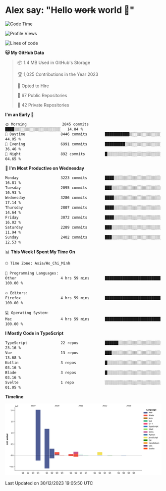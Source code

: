 # Alex say: "Hello ~~work~~ world 🐾"

<!--START_SECTION:waka-->
![Code Time](http://img.shields.io/badge/Code%20Time-1%2C066%20hrs%2030%20mins-blue)

![Profile Views](http://img.shields.io/badge/Profile%20Views-1-blue)

![Lines of code](https://img.shields.io/badge/From%20Hello%20World%20I%27ve%20Written-40.2%20million%20lines%20of%20code-blue)

**🐱 My GitHub Data** 

> 📦 1.4 MB Used in GitHub's Storage 
 > 
> 🏆 1,025 Contributions in the Year 2023
 > 
> 💼 Opted to Hire
 > 
> 📜 67 Public Repositories 
 > 
> 🔑 42 Private Repositories 
 > 
**I'm an Early 🐤** 

```text
🌞 Morning                2845 commits        ████░░░░░░░░░░░░░░░░░░░░░   14.84 % 
🌆 Daytime                8446 commits        ███████████░░░░░░░░░░░░░░   44.05 % 
🌃 Evening                6991 commits        █████████░░░░░░░░░░░░░░░░   36.46 % 
🌙 Night                  892 commits         █░░░░░░░░░░░░░░░░░░░░░░░░   04.65 % 
```
📅 **I'm Most Productive on Wednesday** 

```text
Monday                   3223 commits        ████░░░░░░░░░░░░░░░░░░░░░   16.81 % 
Tuesday                  2095 commits        ███░░░░░░░░░░░░░░░░░░░░░░   10.93 % 
Wednesday                3286 commits        ████░░░░░░░░░░░░░░░░░░░░░   17.14 % 
Thursday                 2807 commits        ████░░░░░░░░░░░░░░░░░░░░░   14.64 % 
Friday                   3072 commits        ████░░░░░░░░░░░░░░░░░░░░░   16.02 % 
Saturday                 2289 commits        ███░░░░░░░░░░░░░░░░░░░░░░   11.94 % 
Sunday                   2402 commits        ███░░░░░░░░░░░░░░░░░░░░░░   12.53 % 
```


📊 **This Week I Spent My Time On** 

```text
🕑︎ Time Zone: Asia/Ho_Chi_Minh

💬 Programming Languages: 
Other                    4 hrs 59 mins       █████████████████████████   100.00 % 

🔥 Editors: 
Firefox                  4 hrs 59 mins       █████████████████████████   100.00 % 

💻 Operating System: 
Mac                      4 hrs 59 mins       █████████████████████████   100.00 % 
```

**I Mostly Code in TypeScript** 

```text
TypeScript               22 repos            ██████░░░░░░░░░░░░░░░░░░░   23.16 % 
Vue                      13 repos            ███░░░░░░░░░░░░░░░░░░░░░░   13.68 % 
Kotlin                   3 repos             █░░░░░░░░░░░░░░░░░░░░░░░░   03.16 % 
Blade                    3 repos             █░░░░░░░░░░░░░░░░░░░░░░░░   03.16 % 
Svelte                   1 repo              ░░░░░░░░░░░░░░░░░░░░░░░░░   01.05 % 
```



**Timeline**

![Lines of Code chart](https://raw.githubusercontent.com/alexzvn/alexzvn/main/assets/bar_graph.png)


 Last Updated on 30/12/2023 19:05:50 UTC
<!--END_SECTION:waka-->

